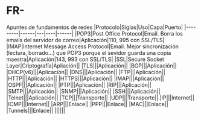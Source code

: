 # FR-
Apuntes de fundamentos de redes
|Protocolo|Siglas|Uso|Capa|Puerto|
|---------|------|---|----|------|
|POP3|Post Office Protocol|Email. Borra los emails del servidor de correo|Aplicación|110, 995 con SSL/TLS|
|IMAP|Internet Message Access Protocol|Email. Mejor sincronización (lectura, borrado...) que POP3 porque el sevidor guarda una copia maestra|Aplicación|143, 993 con SSL/TLS|
|SSL|Secure Socket Layer|Criptografía|Apliación||
|TLS|||Aplicación||
|BGP|||Aplicación||
|DHCP(v6)|||Aplicación||
|DNS|||Aplicación||
|FTP|||Aplicación||
|HTTP|||Aplicación||
|HTTPS|||Aplicación||
|IMAP|||Aplicación||
|OSPF|||Aplicación||
|PTP|||Aplicación||
|RIP|||Aplicación||
|SMTP|||Aplicación||
|SNMP|||Aplicación||
|SSH|||Aplicación||
|Telnet|||Aplicación||
|TCP|||Transporte||
|UDP|||Transporte||
|IP|||Internet||
|ICMP|||Internet||
|ARP|||Enlace||
|PPP|||Enlace||
|MAC|||Enlace||
|Tunnels|||Enlace||
||||||
